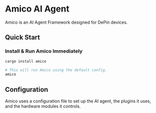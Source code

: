 # Amico AI Agent

Amico is an AI Agent Framework designed for DePin devices.

## Quick Start

### Install & Run Amico Immediately

```bash
cargo install amico

# This will run Amico using the default config.
amico
```

## Configuration

Amico uses a configuration file to set up the AI agent, the plugins it uses, and the hardware modules it controls.
